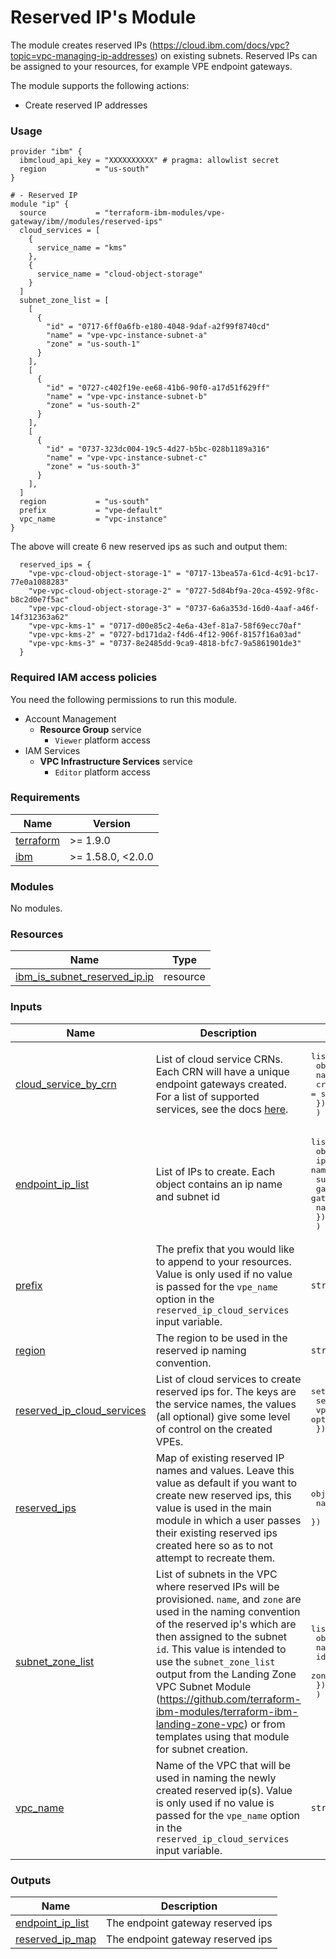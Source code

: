 # Reserved IP's Module

The module creates reserved IPs (https://cloud.ibm.com/docs/vpc?topic=vpc-managing-ip-addresses) on existing subnets. Reserved IPs can be assigned to your resources, for example VPE endpoint gateways.

The module supports the following actions:
- Create reserved IP addresses

### Usage

```hcl
provider "ibm" {
  ibmcloud_api_key = "XXXXXXXXXX" # pragma: allowlist secret
  region           = "us-south"
}

# - Reserved IP
module "ip" {
  source           = "terraform-ibm-modules/vpe-gateway/ibm//modules/reserved-ips"
  cloud_services = [
    {
      service_name = "kms"
    },
    {
      service_name = "cloud-object-storage"
    }
  ]
  subnet_zone_list = [
    [
      {
        "id" = "0717-6ff0a6fb-e180-4048-9daf-a2f99f8740cd"
        "name" = "vpe-vpc-instance-subnet-a"
        "zone" = "us-south-1"
      }
    ],
    [
      {
        "id" = "0727-c402f19e-ee68-41b6-90f0-a17d51f629ff"
        "name" = "vpe-vpc-instance-subnet-b"
        "zone" = "us-south-2"
      }
    ],
    [
      {
        "id" = "0737-323dc004-19c5-4d27-b5bc-028b1189a316"
        "name" = "vpe-vpc-instance-subnet-c"
        "zone" = "us-south-3"
      }
    ],
  ]
  region           = "us-south"
  prefix           = "vpe-default"
  vpc_name         = "vpc-instance"
}
```

The above will create 6 new reserved ips as such and output them:
```
  reserved_ips = {
    "vpe-vpc-cloud-object-storage-1" = "0717-13bea57a-61cd-4c91-bc17-77e0a1088283"
    "vpe-vpc-cloud-object-storage-2" = "0727-5d84bf9a-20ca-4592-9f8c-b8c2d0e7f5ac"
    "vpe-vpc-cloud-object-storage-3" = "0737-6a6a353d-16d0-4aaf-a46f-14f312363a62"
    "vpe-vpc-kms-1" = "0717-d00e85c2-4e6a-43ef-81a7-58f69ecc70af"
    "vpe-vpc-kms-2" = "0727-bd171da2-f4d6-4f12-906f-8157f16a03ad"
    "vpe-vpc-kms-3" = "0737-8e2485dd-9ca9-4818-bfc7-9a5861901de3"
  }
```

### Required IAM access policies
You need the following permissions to run this module.

- Account Management
    - **Resource Group** service
        - `Viewer` platform access
- IAM Services
    - **VPC Infrastructure Services** service
        - `Editor` platform access

<!-- BEGINNING OF PRE-COMMIT-TERRAFORM DOCS HOOK -->
### Requirements

| Name | Version |
|------|---------|
| <a name="requirement_terraform"></a> [terraform](#requirement\_terraform) | >= 1.9.0 |
| <a name="requirement_ibm"></a> [ibm](#requirement\_ibm) | >= 1.58.0, <2.0.0 |

### Modules

No modules.

### Resources

| Name | Type |
|------|------|
| [ibm_is_subnet_reserved_ip.ip](https://registry.terraform.io/providers/IBM-Cloud/ibm/latest/docs/resources/is_subnet_reserved_ip) | resource |

### Inputs

| Name | Description | Type | Default | Required |
|------|-------------|------|---------|:--------:|
| <a name="input_cloud_service_by_crn"></a> [cloud\_service\_by\_crn](#input\_cloud\_service\_by\_crn) | List of cloud service CRNs. Each CRN will have a unique endpoint gateways created. For a list of supported services, see the docs [here](https://cloud.ibm.com/docs/vpc?topic=vpc-vpe-supported-services). | <pre>list(<br/>    object({<br/>      name = string # service name<br/>      crn  = string # service crn<br/>    })<br/>  )</pre> | `[]` | no |
| <a name="input_endpoint_ip_list"></a> [endpoint\_ip\_list](#input\_endpoint\_ip\_list) | List of IPs to create. Each object contains an ip name and subnet id | <pre>list(<br/>    object({<br/>      ip_name      = string # reserved ip name<br/>      subnet_id    = string # subnet id<br/>      gateway_name = string # gateway name<br/>      name         = string # ip name<br/>    })<br/>  )</pre> | `[]` | no |
| <a name="input_prefix"></a> [prefix](#input\_prefix) | The prefix that you would like to append to your resources. Value is only used if no value is passed for the `vpe_name` option in the `reserved_ip_cloud_services` input variable. | `string` | `"vpe"` | no |
| <a name="input_region"></a> [region](#input\_region) | The region to be used in the reserved ip naming convention. | `string` | `"us-south"` | no |
| <a name="input_reserved_ip_cloud_services"></a> [reserved\_ip\_cloud\_services](#input\_reserved\_ip\_cloud\_services) | List of cloud services to create reserved ips for. The keys are the service names, the values (all optional) give some level of control on the created VPEs. | <pre>set(object({<br/>    service_name = string<br/>    vpe_name     = optional(string),<br/>  }))</pre> | `[]` | no |
| <a name="input_reserved_ips"></a> [reserved\_ips](#input\_reserved\_ips) | Map of existing reserved IP names and values. Leave this value as default if you want to create new reserved ips, this value is used in the main module in which a user passes their existing reserved ips created here so as to not attempt to recreate them. | <pre>object({<br/>    name = optional(string) # reserved ip name<br/>  })</pre> | `{}` | no |
| <a name="input_subnet_zone_list"></a> [subnet\_zone\_list](#input\_subnet\_zone\_list) | List of subnets in the VPC where reserved IPs will be provisioned. `name`, and `zone` are used in the naming convention of the reserved ip's which are then assigned to the subnet `id`. This value is intended to use the `subnet_zone_list` output from the Landing Zone VPC Subnet Module (https://github.com/terraform-ibm-modules/terraform-ibm-landing-zone-vpc) or from templates using that module for subnet creation. | <pre>list(<br/>    object({<br/>      name = string<br/>      id   = string<br/>      zone = optional(string)<br/>    })<br/>  )</pre> | `[]` | no |
| <a name="input_vpc_name"></a> [vpc\_name](#input\_vpc\_name) | Name of the VPC that will be used in naming the newly created reserved ip(s). Value is only used if no value is passed for the `vpe_name` option in the `reserved_ip_cloud_services` input variable. | `string` | `"vpc"` | no |

### Outputs

| Name | Description |
|------|-------------|
| <a name="output_endpoint_ip_list"></a> [endpoint\_ip\_list](#output\_endpoint\_ip\_list) | The endpoint gateway reserved ips |
| <a name="output_reserved_ip_map"></a> [reserved\_ip\_map](#output\_reserved\_ip\_map) | The endpoint gateway reserved ips |
<!-- END OF PRE-COMMIT-TERRAFORM DOCS HOOK -->
